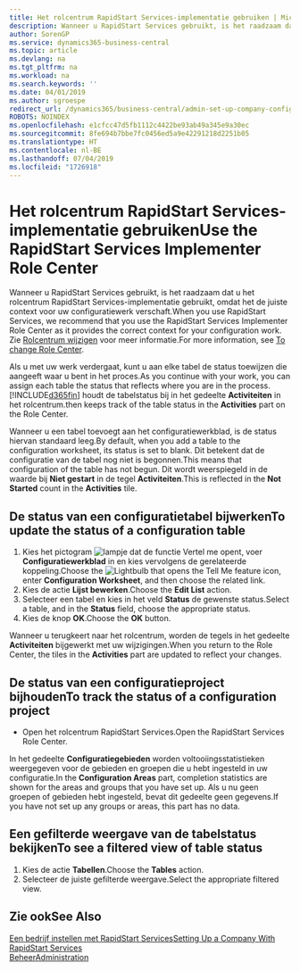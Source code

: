 ```yaml
---
title: Het rolcentrum RapidStart Services-implementatie gebruiken | Microsoft Docs
description: Wanneer u RapidStart Services gebruikt, is het raadzaam dat u uw werk bijhoudt en het rolcentrum RapidStart Services-implementatie gebruikt, omdat het de juiste context voor uw configuratiewerk verschaft.
author: SorenGP
ms.service: dynamics365-business-central
ms.topic: article
ms.devlang: na
ms.tgt_pltfrm: na
ms.workload: na
ms.search.keywords: ''
ms.date: 04/01/2019
ms.author: sgroespe
redirect_url: /dynamics365/business-central/admin-set-up-company-configuration
ROBOTS: NOINDEX
ms.openlocfilehash: e1cfcc47d5fb1112c4422be93ab49a345e9a30ec
ms.sourcegitcommit: 8fe694b7bbe7fc0456ed5a9e42291218d2251b05
ms.translationtype: HT
ms.contentlocale: nl-BE
ms.lasthandoff: 07/04/2019
ms.locfileid: "1726918"
---
```

# <a name="use-the-rapidstart-services-implementer-role-center"></a><span data-ttu-id="bde78-103">Het rolcentrum RapidStart Services-implementatie gebruiken</span><span class="sxs-lookup"><span data-stu-id="bde78-103">Use the RapidStart Services Implementer Role Center</span></span>
<span data-ttu-id="bde78-104">Wanneer u RapidStart Services gebruikt, is het raadzaam dat u het rolcentrum RapidStart Services-implementatie gebruikt, omdat het de juiste context voor uw configuratiewerk verschaft.</span><span class="sxs-lookup"><span data-stu-id="bde78-104">When you use RapidStart Services, we recommend that you use the RapidStart Services Implementer Role Center as it provides the correct context for your configuration work.</span></span> <span data-ttu-id="bde78-105">Zie [Rolcentrum wijzigen](ui-change-basic-settings.md#to-change-role-center) voor meer informatie.</span><span class="sxs-lookup"><span data-stu-id="bde78-105">For more information, see [To change Role Center](ui-change-basic-settings.md#to-change-role-center).</span></span>

<span data-ttu-id="bde78-106">Als u met uw werk verdergaat, kunt u aan elke tabel de status toewijzen die aangeeft waar u bent in het proces.</span><span class="sxs-lookup"><span data-stu-id="bde78-106">As you continue with your work, you can assign each table the status that reflects where you are in the process.</span></span> [!INCLUDE[d365fin](includes/d365fin_md.md)] <span data-ttu-id="bde78-107">houdt de tabelstatus bij in het gedeelte **Activiteiten** in het rolcentrum.</span><span class="sxs-lookup"><span data-stu-id="bde78-107">then keeps track of the table status in the **Activities** part on the Role Center.</span></span>  

<span data-ttu-id="bde78-108">Wanneer u een tabel toevoegt aan het configuratiewerkblad, is de status hiervan standaard leeg.</span><span class="sxs-lookup"><span data-stu-id="bde78-108">By default, when you add a table to the configuration worksheet, its status is set to blank.</span></span> <span data-ttu-id="bde78-109">Dit betekent dat de configuratie van de tabel nog niet is begonnen.</span><span class="sxs-lookup"><span data-stu-id="bde78-109">This means that configuration of the table has not begun.</span></span> <span data-ttu-id="bde78-110">Dit wordt weerspiegeld in de waarde bij **Niet gestart** in de tegel **Activiteiten**.</span><span class="sxs-lookup"><span data-stu-id="bde78-110">This is reflected in the **Not Started** count in the **Activities** tile.</span></span>  

## <a name="to-update-the-status-of-a-configuration-table"></a><span data-ttu-id="bde78-111">De status van een configuratietabel bijwerken</span><span class="sxs-lookup"><span data-stu-id="bde78-111">To update the status of a configuration table</span></span>  
1.  <span data-ttu-id="bde78-112">Kies het pictogram ![lampje dat de functie Vertel me opent](media/ui-search/search_small.png "Vertel me wat u wilt doen"), voer **Configuratiewerkblad** in en kies vervolgens de gerelateerde koppeling.</span><span class="sxs-lookup"><span data-stu-id="bde78-112">Choose the ![Lightbulb that opens the Tell Me feature](media/ui-search/search_small.png "Tell me what you want to do") icon, enter **Configuration Worksheet**, and then choose the related link.</span></span>  
2.  <span data-ttu-id="bde78-113">Kies de actie **Lijst bewerken**.</span><span class="sxs-lookup"><span data-stu-id="bde78-113">Choose the **Edit List** action.</span></span>  
3.  <span data-ttu-id="bde78-114">Selecteer een tabel en kies in het veld **Status** de gewenste status.</span><span class="sxs-lookup"><span data-stu-id="bde78-114">Select a table, and in the **Status** field, choose the appropriate status.</span></span>  
4.  <span data-ttu-id="bde78-115">Kies de knop **OK**.</span><span class="sxs-lookup"><span data-stu-id="bde78-115">Choose the **OK** button.</span></span>  

<span data-ttu-id="bde78-116">Wanneer u terugkeert naar het rolcentrum, worden de tegels in het gedeelte **Activiteiten** bijgewerkt met uw wijzigingen.</span><span class="sxs-lookup"><span data-stu-id="bde78-116">When you return to the Role Center, the tiles in the **Activities** part are updated to reflect your changes.</span></span>  

## <a name="to-track-the-status-of-a-configuration-project"></a><span data-ttu-id="bde78-117">De status van een configuratieproject bijhouden</span><span class="sxs-lookup"><span data-stu-id="bde78-117">To track the status of a configuration project</span></span>  
- <span data-ttu-id="bde78-118">Open het rolcentrum RapidStart Services.</span><span class="sxs-lookup"><span data-stu-id="bde78-118">Open the RapidStart Services Role Center.</span></span>  

<span data-ttu-id="bde78-119">In het gedeelte **Configuratiegebieden** worden voltooiingsstatistieken weergegeven voor de gebieden en groepen die u hebt ingesteld in uw configuratie.</span><span class="sxs-lookup"><span data-stu-id="bde78-119">In the **Configuration Areas** part, completion statistics are shown for the areas and groups that you have set up.</span></span> <span data-ttu-id="bde78-120">Als u nu geen groepen of gebieden hebt ingesteld, bevat dit gedeelte geen gegevens.</span><span class="sxs-lookup"><span data-stu-id="bde78-120">If you have not set up any groups or areas, this part has no data.</span></span>  

## <a name="to-see-a-filtered-view-of-table-status"></a><span data-ttu-id="bde78-121">Een gefilterde weergave van de tabelstatus bekijken</span><span class="sxs-lookup"><span data-stu-id="bde78-121">To see a filtered view of table status</span></span>  
1. <span data-ttu-id="bde78-122">Kies de actie **Tabellen**.</span><span class="sxs-lookup"><span data-stu-id="bde78-122">Choose the **Tables** action.</span></span>  
2. <span data-ttu-id="bde78-123">Selecteer de juiste gefilterde weergave.</span><span class="sxs-lookup"><span data-stu-id="bde78-123">Select the appropriate filtered view.</span></span>  

## <a name="see-also"></a><span data-ttu-id="bde78-124">Zie ook</span><span class="sxs-lookup"><span data-stu-id="bde78-124">See Also</span></span>  
[<span data-ttu-id="bde78-125">Een bedrijf instellen met RapidStart Services</span><span class="sxs-lookup"><span data-stu-id="bde78-125">Setting Up a Company With RapidStart Services</span></span>](admin-set-up-a-company-with-rapidstart.md)  
[<span data-ttu-id="bde78-126">Beheer</span><span class="sxs-lookup"><span data-stu-id="bde78-126">Administration</span></span>](admin-setup-and-administration.md)
